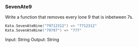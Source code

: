 ### SevenAte9

Write a function that removes every lone 9 that is inbetween 7s.
```c
Kata.SevenAteNine("79712312") => "7712312"
Kata.SevenAteNine("79797") => "777"
```
Input: String Output: String
